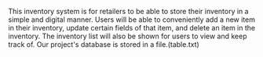 This inventory system is for retailers to be able to store their inventory in a simple and digital manner. Users will be able to conveniently add a new item in their inventory, update certain fields of that item, and delete an item in the inventory. The inventory list will also be shown for users to view and keep track of. Our project's database is stored in a file.(table.txt)
